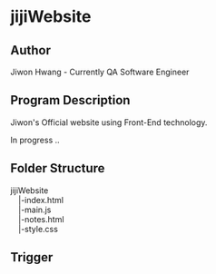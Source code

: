 # jijiWebsite

## Author
Jiwon Hwang - Currently QA Software Engineer

## Program Description
Jiwon's Official website using Front-End technology.

In progress ..

## Folder Structure
jijiWebsite</br>
&emsp;|-index.html</br>
&emsp;|-main.js</br>
&emsp;|-notes.html</br>
&emsp;|-style.css</br>

## Trigger
